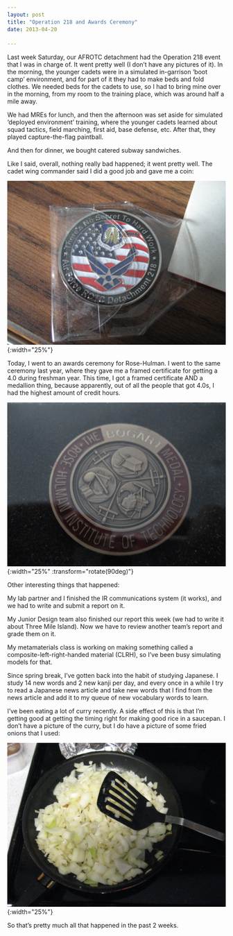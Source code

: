 ```yaml
---
layout: post
title: "Operation 218 and Awards Ceremony"
date: 2013-04-20

---
```

Last week Saturday, our AFROTC detachment had the Operation 218 event that I was in charge of.  It went pretty well (I don’t have any pictures of it).  In the morning, the younger cadets were in a simulated in-garrison ‘boot camp’ environment, and for part of it they had to make beds and fold clothes.  We needed beds for the cadets to use, so I had to bring mine over in the morning, from my room to the training place, which was around half a mile away.

We had MREs for lunch, and then the afternoon was set aside for simulated ‘deployed environment’ training, where the younger cadets learned about squad tactics, field marching, first aid, base defense, etc.  After that, they played capture-the-flag paintball.

And then for dinner, we bought catered subway sandwiches.

Like I said, overall, nothing really bad happened; it went pretty well.  The cadet wing commander said I did a good job and gave me a coin:

![afrotc coin](/media/coin-1.jpg){:width="25%"}

Today, I went to an awards ceremony for Rose-Hulman.  I went to the same ceremony last year, where they gave me a framed certificate for getting a 4.0 during freshman year.  This time, I got a framed certificate AND a medallion thing, because apparently, out of all the people that got 4.0s, I had the highest amount of credit hours.

![bogart](/media/bogart.jpg){:width="25%" :transform="rotate(90deg)"}

Other interesting things that happened:

My lab partner and I finished the IR communications system (it works), and we had to write and submit a report on it.

My Junior Design team also finished our report this week (we had to write it about Three Mile Island).  Now we have to review another team’s report and grade them on it.

My metamaterials class is working on making something called a composite-left-right-handed material (CLRH), so I’ve been busy simulating models for that.

Since spring break, I’ve gotten back into the habit of studying Japanese.  I study 14 new words and 2 new kanji per day, and every once in a while I try to read a Japanese news article and take new words that I find from the news article and add it to my queue of new vocabulary words to learn.

I’ve been eating a lot of curry recently.   A side effect of this is that I’m getting good at getting the timing right for making good rice in a saucepan.  I don’t have a picture of the curry, but I do have a picture of some fried onions that I used:

![onions](/media/onions.jpg){:width="25%"}

So that’s pretty much all that happened in the past 2 weeks.
